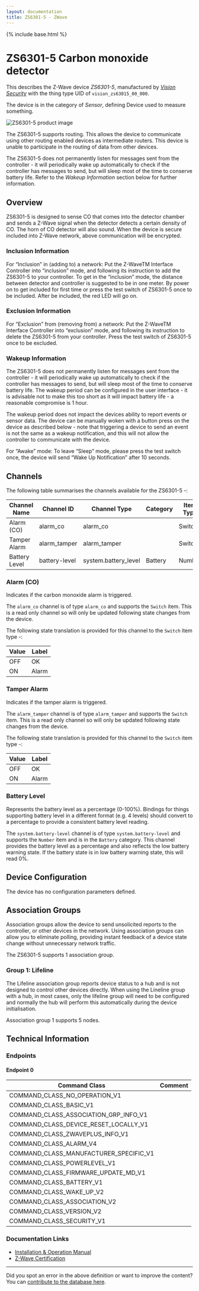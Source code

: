 ```yaml
---
layout: documentation
title: ZS6301-5 - ZWave
---
```


{% include base.html %}

# ZS6301-5 Carbon monoxide detector
This describes the Z-Wave device *ZS6301-5*, manufactured by *[Vision Security](http://www.visionsecurity.com.tw/)* with the thing type UID of ```vision_zs63015_00_000```.

The device is in the category of *Sensor*, defining Device used to measure something.

![ZS6301-5 product image](https://opensmarthouse.org/zwavedatabase/1016/image/)


The ZS6301-5 supports routing. This allows the device to communicate using other routing enabled devices as intermediate routers.  This device is unable to participate in the routing of data from other devices.

The ZS6301-5 does not permanently listen for messages sent from the controller - it will periodically wake up automatically to check if the controller has messages to send, but will sleep most of the time to conserve battery life. Refer to the *Wakeup Information* section below for further information.

## Overview

ZS6301-5 is designed to sense CO that comes into the detector chamber and sends a Z-Wave signal when the detector detects a certain density of CO. The horn of CO detector will also sound. When the device is secure included into Z-Wave network, above communication will be encrypted.

### Inclusion Information

For “Inclusion” in (adding to) a network: Put the Z-WaveTM Interface Controller into “inclusion” mode, and following its instruction to add the ZS6301-5 to your controller. To get in the “inclusion” mode, the distance between detector and controller is suggested to be in one meter. By power on to get included for first time or press the test switch of ZS6301-5 once to be included. After be included, the red LED will go on.

### Exclusion Information

For “Exclusion” from (removing from) a network: Put the Z-WaveTM Interface Controller into “exclusion” mode, and following its instruction to delete the ZS6301-5 from your controller. Press the test switch of ZS6301-5 once to be excluded.

### Wakeup Information

The ZS6301-5 does not permanently listen for messages sent from the controller - it will periodically wake up automatically to check if the controller has messages to send, but will sleep most of the time to conserve battery life. The wakeup period can be configured in the user interface - it is advisable not to make this too short as it will impact battery life - a reasonable compromise is 1 hour.

The wakeup period does not impact the devices ability to report events or sensor data. The device can be manually woken with a button press on the device as described below - note that triggering a device to send an event is not the same as a wakeup notification, and this will not allow the controller to communicate with the device.


For “Awake” mode: To leave “Sleep” mode, please press the test switch once, the device will send “Wake Up Notification” after 10 seconds.

## Channels

The following table summarises the channels available for the ZS6301-5 -:

| Channel Name | Channel ID | Channel Type | Category | Item Type |
|--------------|------------|--------------|----------|-----------|
| Alarm (CO) | alarm_co | alarm_co |  | Switch | 
| Tamper Alarm | alarm_tamper | alarm_tamper |  | Switch | 
| Battery Level | battery-level | system.battery_level | Battery | Number |

### Alarm (CO)
Indicates if the carbon monoxide alarm is triggered.

The ```alarm_co``` channel is of type ```alarm_co``` and supports the ```Switch``` item. This is a read only channel so will only be updated following state changes from the device.

The following state translation is provided for this channel to the ```Switch``` item type -:

| Value | Label     |
|-------|-----------|
| OFF | OK |
| ON | Alarm |

### Tamper Alarm
Indicates if the tamper alarm is triggered.

The ```alarm_tamper``` channel is of type ```alarm_tamper``` and supports the ```Switch``` item. This is a read only channel so will only be updated following state changes from the device.

The following state translation is provided for this channel to the ```Switch``` item type -:

| Value | Label     |
|-------|-----------|
| OFF | OK |
| ON | Alarm |

### Battery Level
Represents the battery level as a percentage (0-100%). Bindings for things supporting battery level in a different format (e.g. 4 levels) should convert to a percentage to provide a consistent battery level reading.

The ```system.battery-level``` channel is of type ```system.battery-level``` and supports the ```Number``` item and is in the ```Battery``` category.
This channel provides the battery level as a percentage and also reflects the low battery warning state. If the battery state is in low battery warning state, this will read 0%.


## Device Configuration

The device has no configuration parameters defined.

## Association Groups

Association groups allow the device to send unsolicited reports to the controller, or other devices in the network. Using association groups can allow you to eliminate polling, providing instant feedback of a device state change without unnecessary network traffic.

The ZS6301-5 supports 1 association group.

### Group 1: Lifeline

The Lifeline association group reports device status to a hub and is not designed to control other devices directly. When using the Lineline group with a hub, in most cases, only the lifeline group will need to be configured and normally the hub will perform this automatically during the device initialisation.

Association group 1 supports 5 nodes.

## Technical Information

### Endpoints

#### Endpoint 0

| Command Class | Comment |
|---------------|---------|
| COMMAND_CLASS_NO_OPERATION_V1| |
| COMMAND_CLASS_BASIC_V1| |
| COMMAND_CLASS_ASSOCIATION_GRP_INFO_V1| |
| COMMAND_CLASS_DEVICE_RESET_LOCALLY_V1| |
| COMMAND_CLASS_ZWAVEPLUS_INFO_V1| |
| COMMAND_CLASS_ALARM_V4| |
| COMMAND_CLASS_MANUFACTURER_SPECIFIC_V1| |
| COMMAND_CLASS_POWERLEVEL_V1| |
| COMMAND_CLASS_FIRMWARE_UPDATE_MD_V1| |
| COMMAND_CLASS_BATTERY_V1| |
| COMMAND_CLASS_WAKE_UP_V2| |
| COMMAND_CLASS_ASSOCIATION_V2| |
| COMMAND_CLASS_VERSION_V2| |
| COMMAND_CLASS_SECURITY_V1| |

### Documentation Links

* [Installation & Operation Manual](https://opensmarthouse.org/zwavedatabase/1016/ZS6301-5-CO-Detector.pdf)
* [Z-Wave Certification](https://opensmarthouse.org/zwavedatabase/1016/ZC10-15110003.pdf)

---

Did you spot an error in the above definition or want to improve the content?
You can [contribute to the database here](https://opensmarthouse.org/zwavedatabase/1016).
